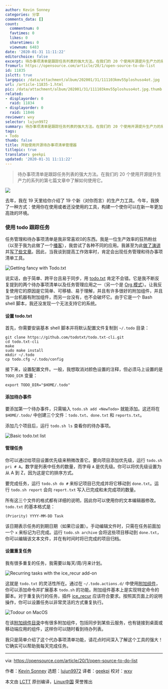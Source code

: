```yaml
---
author: Kevin Sonney
categories: 分享
comments_data: []
count:
  commentnum: 0
  favtimes: 0
  likes: 0
  sharetimes: 0
  viewnum: 6483
date: '2020-01-31 11:11:22'
editorchoice: false
excerpt: 待办事项清单是跟踪任务列表的强大方法。在我们的 20 个使用开源提升生产力的系列的第七篇文章中了解如何使用它。
fromurl: https://opensource.com/article/20/1/open-source-to-do-list
id: 11835
islctt: true
largepic: /data/attachment/album/202001/31/111103kmv55ploshuso4ot.jpg
url: /article-11835-1.html
pic: /data/attachment/album/202001/31/111103kmv55ploshuso4ot.jpg.thumb.jpg
related:
- displayorder: 0
  raid: 11834
- displayorder: 0
  raid: 11846
reviewer: wxy
selector: lujun9972
summary: 待办事项清单是跟踪任务列表的强大方法。在我们的 20 个使用开源提升生产力的系列的第七篇文章中了解如何使用它。
tags:
- Todo
thumb: false
title: 开始使用开源待办事项清单管理器
titlepic: true
translator: geekpi
updated: '2020-01-31 11:11:22'
---
```



> 
> 待办事项清单是跟踪任务列表的强大方法。在我们的 20 个使用开源提升生产力的系列的第七篇文章中了解如何使用它。
> 
> 
> 


![](/data/attachment/album/202001/31/111103kmv55ploshuso4ot.jpg)


去年，我在 19 天里给你介绍了 19 个新（对你而言）的生产力工具。今年，我换了一种方式：使用你在使用或者还没使用的工具，构建一个使你可以在新一年更加高效的环境。


### 使用 todo 跟踪任务


任务管理和待办事项清单是我非常喜欢0的东西。我是一位生产效率的狂热粉丝（以至于我为此做了一个[播客](https://productivityalchemy.com/)），我尝试了各种不同的应用。我甚至为此[做了演讲](https://www.slideshare.net/AllThingsOpen/getting-to-done-on-the-command-line)并[写了些文章](https://opensource.com/article/18/2/getting-to-done-agile-linux-command-line)。因此，当我谈到提高工作效率时，肯定会出现任务管理和待办事项清单工具。


![Getting fancy with Todo.txt](/data/attachment/album/202001/31/111136huqh03nufugn53f3.png)


说实话，由于简单、跨平台且易于同步，用 [todo.txt](http://todotxt.org/) 肯定不会错。它是我不断反复提到的两个待办事项清单以及任务管理应用之一（另一个是 [Org 模式](https://orgmode.org/)）。让我反复使用它的原因是它简单、可移植、易于理解，并且有许多很好的附加组件，并且当一台机器有附加组件，而另一台没有，也不会破坏它。由于它是一个 Bash shell 脚本，我还没发现一个无法支持它的系统。


#### 设置 todo.txt


首先，你需要安装基本 shell 脚本并将默认配置文件复制到 `~/.todo` 目录：



```
git clone https://github.com/todotxt/todo.txt-cli.git
cd todo.txt-cli
make
sudo make install
mkdir ~/.todo
cp todo.cfg ~/.todo/config
```

接下来，设置配置文件。一般，我想取消对颜色设置的注释，但必须马上设置的是 `TODO_DIR` 变量：



```
export TODO_DIR="$HOME/.todo"
```

#### 添加待办事件


要添加第一个待办事件，只需输入 `todo.sh add <NewTodo>` 就能添加。这还将在 `$HOME/.todo/` 中创建三个文件：`todo.txt`、`done.txt` 和 `reports.txt`。


添加几个项目后，运行 `todo.sh ls` 查看你的待办事项。


![Basic todo.txt list](/data/attachment/album/202001/31/111156t9pl8jfp29ep4ej3.png "Basic todo.txt list")


#### 管理任务


你可以通过给项目设置优先级来稍微改善它。要向项目添加优先级，运行 `todo.sh pri # A`。数字是列表中任务的数量，而字母 `A` 是优先级。你可以将优先级设置为从 A 到 Z，因为这是它的排序方式。


要完成任务，运行 `todo.sh do #` 来标记项目已完成并将它移动到 `done.txt`。运行 `todo.sh report` 会向 `report.txt` 写入已完成和未完成项的数量。


所有这三个文件的格式都有详细的说明，因此你可以使用你的文本编辑器修改。`todo.txt` 的基本格式是：



```
(Priority) YYYY-MM-DD Task
```

该日期表示任务的到期日期（如果已设置）。手动编辑文件时，只需在任务前面加一个 `x` 来标记为已完成。运行 `todo.sh archive` 会将这些项目移动到 `done.txt`，你可以编辑该文本文件，并在有时间时将已完成的项目归档。


#### 设置重复任务


我有很多重复的任务，我需要以每天/周/月来计划。


![Recurring tasks with the ice_recur add-on](/data/attachment/album/202001/31/111226g5e65gdvgiepvhpg.png "Recurring tasks with the ice_recur add-on")


这就是 `todo.txt` 的灵活性所在。通过在 `~/.todo.actions.d/` 中使用[附加组件](https://github.com/todotxt/todo.txt-cli/wiki/Todo.sh-Add-on-Directory)，你可以添加命令并扩展基本 `todo.sh` 的功能。附加组件基本上是实现特定命令的脚本。对于重复执行的任务，插件 [ice\_recur](https://github.com/rlpowell/todo-text-stuff) 应该符合要求。按照其页面上的说明操作，你可以设置任务以非常灵活的方式重复执行。


![Todour on MacOS](/data/attachment/album/202001/31/111232idimwielt4vdbfde.png "Todour on MacOS")


在该[附加组件目录](https://github.com/todotxt/todo.txt-cli/wiki/Todo.sh-Add-on-Directory)中有很多附加组件，包括同步到某些云服务，也有链接到桌面或移动端应用的组件，这样你可以随时看到待办列表。


我只是简单介绍了这个代办事项清单功能，请花点时间深入了解这个工具的强大！它确实可以帮助我每天完成任务。




---


via: <https://opensource.com/article/20/1/open-source-to-do-list>


作者：[Kevin Sonney](https://opensource.com/users/ksonney) 选题：[lujun9972](https://github.com/lujun9972) 译者：[geekpi](https://github.com/geekpi) 校对：[wxy](https://github.com/wxy)


本文由 [LCTT](https://github.com/LCTT/TranslateProject) 原创编译，[Linux中国](https://linux.cn/) 荣誉推出